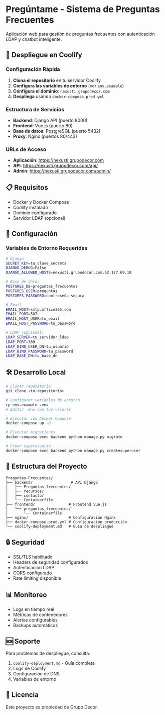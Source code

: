 # Pregúntame - Sistema de Preguntas Frecuentes

Aplicación web para gestión de preguntas frecuentes con autenticación LDAP y chatbot inteligente.

## 🚀 Despliegue en Coolify

### Configuración Rápida

1. **Clona el repositorio** en tu servidor Coolify
2. **Configura las variables de entorno** (ver `env.example`)
3. **Configura el dominio**: `nexusti.grupodecor.com`
4. **Despliega** usando `docker-compose.prod.yml`

### Estructura de Servicios

- **Backend**: Django API (puerto 8000)
- **Frontend**: Vue.js (puerto 80)
- **Base de datos**: PostgreSQL (puerto 5432)
- **Proxy**: Nginx (puertos 80/443)

### URLs de Acceso

- **Aplicación**: https://nexusti.grupodecor.com
- **API**: https://nexusti.grupodecor.com/api/
- **Admin**: https://nexusti.grupodecor.com/admin/

## 📋 Requisitos

- Docker y Docker Compose
- Coolify instalado
- Dominio configurado
- Servidor LDAP (opcional)

## 🔧 Configuración

### Variables de Entorno Requeridas

```bash
# Django
SECRET_KEY=tu_clave_secreta
DJANGO_DEBUG=False
DJANGO_ALLOWED_HOSTS=nexusti.grupodecor.com,52.177.69.18

# Base de datos
POSTGRES_DB=preguntas_frecuentes
POSTGRES_USER=preguntas
POSTGRES_PASSWORD=contraseña_segura

# Email
EMAIL_HOST=smtp.office365.com
EMAIL_PORT=587
EMAIL_HOST_USER=tu_email
EMAIL_HOST_PASSWORD=tu_password

# LDAP (opcional)
LDAP_SERVER=tu_servidor_ldap
LDAP_PORT=389
LDAP_BIND_USER_DN=tu_usuario
LDAP_BIND_PASSWORD=tu_password
LDAP_BASE_DN=tu_base_dn
```

## 🛠️ Desarrollo Local

```bash
# Clonar repositorio
git clone <tu-repositorio>

# Configurar variables de entorno
cp env.example .env
# Editar .env con tus valores

# Ejecutar con Docker Compose
docker-compose up -d

# Ejecutar migraciones
docker-compose exec backend python manage.py migrate

# Crear superusuario
docker-compose exec backend python manage.py createsuperuser
```

## 📁 Estructura del Proyecto

```
Preguntas-Frecuentes/
├── backend/                 # API Django
│   ├── Preguntas_frecuentes/
│   ├── recursos/
│   ├── contacto/
│   └── Containerfile
├── frontend/               # Frontend Vue.js
│   └── preguntas_frecuentes/
│       └── Containerfile
├── nginx/                  # Configuración Nginx
├── docker-compose.prod.yml # Configuración producción
└── coolify-deployment.md   # Guía de despliegue
```

## 🔒 Seguridad

- SSL/TLS habilitado
- Headers de seguridad configurados
- Autenticación LDAP
- CORS configurado
- Rate limiting disponible

## 📊 Monitoreo

- Logs en tiempo real
- Métricas de contenedores
- Alertas configurables
- Backups automáticos

## 🆘 Soporte

Para problemas de despliegue, consulta:
1. `coolify-deployment.md` - Guía completa
2. Logs de Coolify
3. Configuración de DNS
4. Variables de entorno

## 📝 Licencia

Este proyecto es propiedad de Grupo Decor. 
